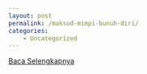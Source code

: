 ```yaml
---
layout: post
permalink: /maksud-mimpi-bunuh-diri/
categories:
    - Uncategorized
---
```


[Baca Selengkapnya](/09)